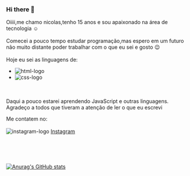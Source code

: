### Hi there 👋

Oiiii,me chamo nicolas,tenho 15 anos e sou apaixonado na área de tecnologia :relaxed:
<br>
<br>
Comecei a pouco tempo estudar programação,mas espero em um futuro não muito distante poder trabalhar com o que eu sei e gosto :wink:
<br>
<br>
Hoje eu sei as linguagens de:

<ul>
<li><img src="https://img.shields.io/badge/HTML-239120?style=for-the-badge&logo=html5&logoColor=white" alt="html-logo"></li>
 <li><img src="https://img.shields.io/badge/CSS-239120?&style=for-the-badge&logo=css3&logoColor=white" alt="css-logo"> </li>
</ul>
<br>
<br>
Daqui a pouco estarei aprendendo JavaScript e outras linguagens.
Agradeço a todos que tiveram a atenção de ler o que eu escrevi

Me contatem no:
<br>
<br>
<img src="https://img.shields.io/badge/Instagram-E4405F?style=for-the-badge&logo=instagram&logoColor=white" alt="instagram-logo"> <a href="https://www.instagram.com/nicolasvmoraiss/">Instagram
<br>

<br>

<br>

<br>




[![Anurag's GitHub stats](https://github-readme-stats.vercel.app/api?username=nicolasvmorais)](https://github.com/anuraghazra/github-readme-stats)
          
          

<!--
**nicolasvmorais/nicolasvmorais** is a ✨ _special_ ✨ repository because its `README.md` (this file) appears on your GitHub profile.

Here are some ideas to get you started:

- 🔭 I’m currently working on ...
- 🌱 I’m currently learning ...
- 👯 I’m looking to collaborate on ...
- 🤔 I’m looking for help with ...
- 💬 Ask me about ...
- 📫 How to reach me: ...
- 😄 Pronouns: ...
- ⚡ Fun fact: ...
-->
